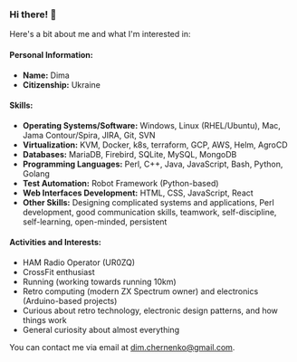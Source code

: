 ### Hi there! 👋

Here's a bit about me and what I'm interested in:

#### Personal Information:
- **Name:** Dima
- **Citizenship:** Ukraine

#### Skills:
- **Operating Systems/Software:** Windows, Linux (RHEL/Ubuntu), Mac, Jama Contour/Spira, JIRA, Git, SVN
- **Virtualization:** KVM, Docker, k8s, terraform, GCP, AWS, Helm, AgroCD
- **Databases:** MariaDB, Firebird, SQLite, MySQL, MongoDB
- **Programming Languages:** Perl, C++, Java, JavaScript, Bash, Python, Golang
- **Test Automation:** Robot Framework (Python-based)
- **Web Interfaces Development:** HTML, CSS, JavaScript, React
- **Other Skills:** Designing complicated systems and applications, Perl development, good communication skills, teamwork, self-discipline, self-learning, open-minded, persistent

#### Activities and Interests:
- HAM Radio Operator (UR0ZQ)
- CrossFit enthusiast
- Running (working towards running 10km)
- Retro computing (modern ZX Spectrum owner) and electronics (Arduino-based projects)
- Curious about retro technology, electronic design patterns, and how things work
- General curiosity about almost everything

You can contact me via email at [dim.chernenko@gmail.com](mailto:dim.chernenko@gmail.com).
